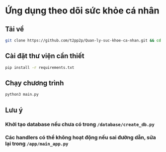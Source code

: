 # Ứng dụng theo dõi sức khỏe cá nhân

## Tải về

```zsh
git clone https://github.com/t2pp2p/Quan-ly-suc-khoe-ca-nhan.git && cd Quan-ly-suc-khoe-ca-nhan
```

## Cài đặt thư viện cần thiết

```zsh
pip install -r requirements.txt
```

## Chạy chương trình

```zsh
python3 main.py
```

## Lưu ý
### Khởi tạo database nếu chưa có trong `/database/create_db.py`
### Các handlers có thể không hoạt động nếu sai đường dẫn, sửa lại trong `/app/main_app.py`
